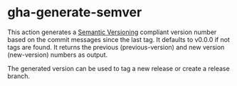 # gha-generate-semver

This action generates a [Semantic Versioning](https://semver.org) compliant version number based on the commit messages since the last tag.  It defaults to v0.0.0 if not tags are found.  It returns the previous (previous-version) and new version (new-version) numbers as output.

The generated version can be used to tag a new release or create a release branch.
